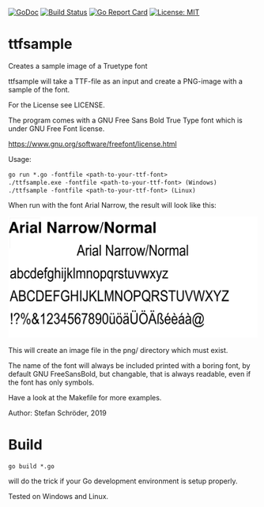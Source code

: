 [![GoDoc](https://godoc.org/github.com/StefanSchroeder/ttfsample?status.png)](https://godoc.org/github.com/StefanSchroeder/ttfsample)
[![Build Status](https://travis-ci.org/StefanSchroeder/ttfsample.svg?branch=master)](https://travis-ci.org/StefanSchroeder/ttfsample)
[![Go Report Card](http://goreportcard.com/badge/StefanSchroeder/ttfsample)](http://goreportcard.com/report/StefanSchroeder/ttfsample)
 [![License: MIT](https://img.shields.io/badge/License-MIT-yellow.svg)](https://opensource.org/licenses/MIT)

# ttfsample
Creates a sample image of a Truetype font

ttfsample will take a TTF-file as an input and create a PNG-image 
with a sample of the font. 

For the License see LICENSE.

The program comes with a GNU Free Sans Bold True Type font which 
is under GNU Free Font license.

https://www.gnu.org/software/freefont/license.html

Usage:

    go run *.go -fontfile <path-to-your-ttf-font>
    ./ttfsample.exe -fontfile <path-to-your-ttf-font> (Windows)
    ./ttfsample -fontfile <path-to-your-ttf-font> (Linux)

When run with the font Arial Narrow, the result will look like this:

![Sample](https://raw.githubusercontent.com/StefanSchroeder/ttfsample/master/sample/sample.png)

This will create an image file in the png/ directory which must exist.

The name of the font will always be included printed with a boring 
font, by default GNU FreeSansBold, but changable, that is always 
readable, even if the font has only symbols.

Have a look at the Makefile for more examples.

Author: Stefan Schröder, 2019

# Build

    go build *.go 

will do the trick if your Go development environment is setup properly.

Tested on Windows and Linux.





